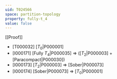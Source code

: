 ```yaml
---
uid: T024566
space: partition-topology
property: fully-t_4
value: false
---
```

[[Proof]]

* [T000032] [$T_0$|P000001]
* [I000171] [Fully $T_4$|P000035] => ([$T_2$|P000003] + [Paracompact|P000030])
* [I000173] [$T_2$|P000003] => [Sober|P000073]
* [I000174] [Sober|P000073] => [$T_0$|P000001]


